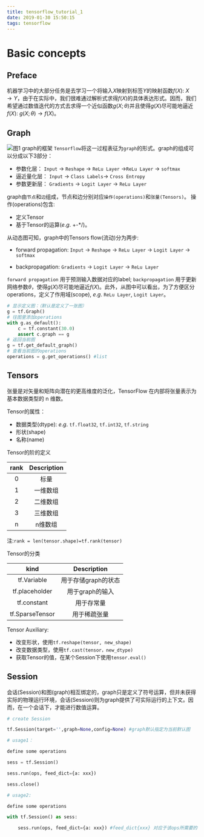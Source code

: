 ```yaml
---
title: tensorflow_tutorial_1
date: 2019-01-30 15:50:15
tags: tensorflow
---
```


# Basic concepts

## Preface

机器学习中的大部分任务是去学习一个将输入$X$映射到标签$Y$的映射函数$f(X)$: $X \rightarrow Y$，由于在实际中，我们很难通过解析式求得$f(X)$的具体表达形式。因而，我们希望通过数值迭代的方式去求得一个近似函数$g(X;\theta)$并且使得$g(X)$尽可能地逼近$f(X)$: $g(X;\theta) \rightarrow f(X)$。

## Graph
![图1 graph的框架](tensors_flowing.gif)
`Tensorflow`将这一过程表征为`graph`的形式。graph的组成可以分成以下3部分：
+ 参数化层： `Input` $\rightarrow$ `Reshape` $\rightarrow$ `ReLu Layer` $\rightarrow$`ReLu Layer` $\rightarrow$ `softmax`
+ 逼近量化层： `Input` $\rightarrow$ `Class Labels`$\rightarrow$ `Cross Entropy`
+ 参数更新层： `Gradients` $\rightarrow$ `Logit Layer` $\rightarrow$ `ReLu Layer`

graph由`节点`和`边`组成，节点和边分别对应`操作(operations)`和`张量(Tensors)`。 操作(operations)包含:
+ 定义Tensor
+ 基于Tensor的运算($e.g.$ +-\*/)。

从动态图可知，graph中的Tensors flow(流动)分为两步:

+ forward propagation: `Input` $\rightarrow$ `Reshape` $\rightarrow$ `ReLu Layer` $\rightarrow$ `Logit Layer` $\rightarrow$ `softmax`

+ backpropagation: `Gradients` $\rightarrow$ `Logit Layer` $\rightarrow$ `ReLu Layer`

`forward propagation` 用于预测输入数据对应的label; `backpropagation` 用于更新网络参数$\theta$，使得$g(X)$尽可能地逼近$f(X)$。此外，从图中可以看出，为了方便区分operations，定义了作用域(scope), $e.g.$ `ReLu Layer`, `Logit Layer`。

```python
# 显示定义图：（默认是定义了一张图）
g = tf.Graph()
# 往图里添加operations
with g.as_default():
	c = tf.constant(30.0)
	assert c.graph == g
# 返回当前图
g = tf.get_default_graph()
# 查看当前图的operations
operations = g.get_operations() #list
```
## Tensors

张量是对矢量和矩阵向潜在的更高维度的泛化，TensorFlow 在内部将张量表示为基本数据类型的 n 维数。

Tensor的属性：

+ 数据类型(dtype): $e.g.$ `tf.float32`, `tf.int32`, `tf.string`
+ 形状(shape)
+ 名称(name)

Tensor的阶的定义

| rank| Description|
|:---:|:----------:|
|0	  | 标量		   |
|1	  | 一维数组	   |
|2	  | 二维数组	   |
|3	  | 三维数组	   |
|n	  | n维数组	   |
注:`rank = len(tensor.shape)=tf.rank(tensor)`

Tensor的分类

| kind| Description|
|:---:|:---:|
|tf.Variable | 用于存储graph的状态|
|tf.placeholder| 用于graph的输入 |
|tf.constant| 用于存常量 |
|tf.SparseTensor| 用于稀疏张量|

Tensor Auxiliary:
+ 改变形状，使用`tf.reshape(tensor, new_shape)`
+ 改变数据类型，使用`tf.cast(tensor，new_dtype)`
+ 获取Tensor的值，在某个Session下使用`tensor.eval()`

## Session

会话(Session)和图(graph)相互绑定的，graph只是定义了符号运算，但并未获得实际的物理运行环境，会话(Session)则为graph提供了可实际运行的上下文。因而，在一个会话下，才能进行数值运算。

```python
# create Session

tf.Session(target='',graph=None,config=None) #graph默认指定为当前默认图

# usage1：

define some operations

sess = tf.Session()

sess.run(ops, feed_dict={a: xxx})

sess.close()

# usage2:

define some operations

with tf.Session() as sess:

	sess.run(ops, feed_dict={a: xxx}) #feed_dict{xxx} 对应于该ops所需要的输入值

```


